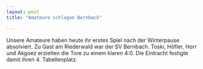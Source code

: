 ```yaml
---
layout: post
title: "Amateure schlagen Bernbach"

---
```


Unsere Amateure haben heute ihr erstes Spiel nach der Winterpause absolviert. Zu Gast am Riederwald war der SV Bernbach. Toski, Höfler, Horr und Akgoez erzielten die Tore zu einem klaren 4:0. Die Eintracht festigte damit ihren 4. Tabellenplatz.


